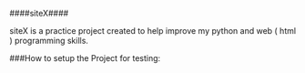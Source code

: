 ####siteX####

siteX is a practice project created to help improve my python and web ( html ) programming skills.

###How to setup the Project for testing: 

